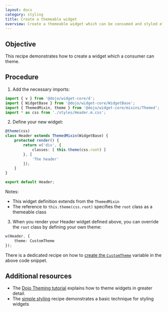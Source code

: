 ```yaml
---
layout: docs
category: styling
title: Create a themeable widget
overview: Create a themeable widget which can be consumed and styled elsewhere
---
```


## Objective

This recipe demonstrates how to create a widget which a consumer can theme.

## Procedure

1. Add the necessary imports:

```ts
import { v } from '@dojo/widget-core/d';
import { WidgetBase } from '@dojo/widget-core/WidgetBase';
import { ThemedMixin, theme } from '@dojo/widget-core/mixins/Themed';
import * as css from './styles/Header.m.css';
```

2. Define your new widget:

```ts
@theme(css)
class Header extends ThemedMixin(WidgetBase) {
    protected render() {
        return v('div', {
            classes: [ this.theme(css.root) ]
        }, [
            'The header'
        ]);
    }
}

export default Header;
```

Notes:

* This widget definition extends from the `ThemedMixin`
* The reference to `this.theme(css.root)` specifies the `root` class as a themeable class

3. When you render your Header widget defined above, you can override the `root` class by defining your own theme:

```ts
w(Header, {
    theme: CustomTheme
});
```

There is a dedicated recipe on how to [create the `CustomTheme`](https://github.com/dojo/dojo.io/tree/master/site/source/cookbook/styling/built-in-widget-theming.md) variable in the above code snippet.

## Additional resources

* The [Dojo Theming tutorial](https://dojo.io/tutorials/007_theming/) explains how to theme widgets in greater detail.
* The [simple styling](https://github.com/dojo/dojo.io/tree/master/site/source/cookbook/styling/simple-styling.md) recipe demonstrates a basic technique for styling widgets
